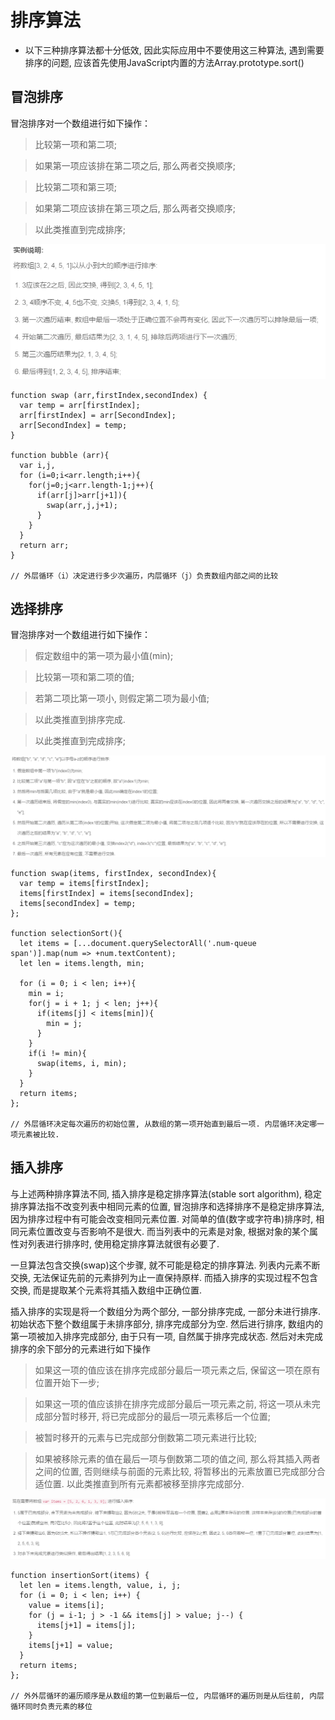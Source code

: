 # 排序算法

* 以下三种排序算法都十分低效, 因此实际应用中不要使用这三种算法, 遇到需要排序的问题, 应该首先使用JavaScript内置的方法Array.prototype.sort()

## 冒泡排序

 冒泡排序对一个数组进行如下操作：

> 比较第一项和第二项;

> 如果第一项应该排在第二项之后, 那么两者交换顺序;

> 比较第二项和第三项;

> 如果第二项应该排在第三项之后, 那么两者交换顺序;

>以此类推直到完成排序;

![排序算法](/assets/JS/常用算法/冒泡排序.png)

```
function swap (arr,firstIndex,secondIndex) {
  var temp = arr[firstIndex];
  arr[firstIndex] = arr[SecondIndex];
  arr[SecondIndex] = temp;
}

function bubble (arr){
  var i,j,
  for (i=0;i<arr.length;i++){
    for(j=0;j<arr.length-1;j++){
      if(arr[j]>arr[j+1]){
        swap(arr,j,j+1);
      }
    }
  }
  return arr;
}

// 外层循环（i）决定进行多少次遍历，内层循环（j）负责数组内部之间的比较
```

## 选择排序

 冒泡排序对一个数组进行如下操作：

> 假定数组中的第一项为最小值(min);

> 比较第一项和第二项的值;

> 若第二项比第一项小, 则假定第二项为最小值;

> 以此类推直到排序完成.

> 以此类推直到完成排序;

![排序算法](/assets/JS/常用算法/选择排序.png)

```
function swap(items, firstIndex, secondIndex){
  var temp = items[firstIndex];
  items[firstIndex] = items[secondIndex];
  items[secondIndex] = temp;
};

function selectionSort(){
  let items = [...document.querySelectorAll('.num-queue span')].map(num => +num.textContent);
  let len = items.length, min;

  for (i = 0; i < len; i++){
    min = i;
    for(j = i + 1; j < len; j++){
      if(items[j] < items[min]){
        min = j;
      }
    }
    if(i != min){
      swap(items, i, min);
    }
  }
  return items;
};

// 外层循环决定每次遍历的初始位置, 从数组的第一项开始直到最后一项. 内层循环决定哪一项元素被比较.
```
## 插入排序

与上述两种排序算法不同, 插入排序是稳定排序算法(stable sort algorithm), 稳定排序算法指不改变列表中相同元素的位置, 冒泡排序和选择排序不是稳定排序算法, 因为排序过程中有可能会改变相同元素位置. 对简单的值(数字或字符串)排序时, 相同元素位置改变与否影响不是很大. 而当列表中的元素是对象, 根据对象的某个属性对列表进行排序时, 使用稳定排序算法就很有必要了.

一旦算法包含交换(swap)这个步骤, 就不可能是稳定的排序算法. 列表内元素不断交换, 无法保证先前的元素排列为止一直保持原样. 而插入排序的实现过程不包含交换, 而是提取某个元素将其插入数组中正确位置.

插入排序的实现是将一个数组分为两个部分, 一部分排序完成, 一部分未进行排序. 初始状态下整个数组属于未排序部分, 排序完成部分为空. 然后进行排序, 数组内的第一项被加入排序完成部分, 由于只有一项, 自然属于排序完成状态. 然后对未完成排序的余下部分的元素进行如下操作

> 如果这一项的值应该在排序完成部分最后一项元素之后, 保留这一项在原有位置开始下一步;

> 如果这一项的值应该排在排序完成部分最后一项元素之前, 将这一项从未完成部分暂时移开, 将已完成部分的最后一项元素移后一个位置;

> 被暂时移开的元素与已完成部分倒数第二项元素进行比较;

> 如果被移除元素的值在最后一项与倒数第二项的值之间, 那么将其插入两者之间的位置, 否则继续与前面的元素比较, 将暂移出的元素放置已完成部分合适位置. 以此类推直到所有元素都被移至排序完成部分.

![排序算法](/assets/JS/常用算法/插入排序.png)

```
function insertionSort(items) {
  let len = items.length, value, i, j;
  for (i = 0; i < len; i++) {
    value = items[i];
    for (j = i-1; j > -1 && items[j] > value; j--) {
      items[j+1] = items[j];
    }
    items[j+1] = value;
  }
  return items;
};

// 外外层循环的遍历顺序是从数组的第一位到最后一位, 内层循环的遍历则是从后往前, 内层循环同时负责元素的移位
```


